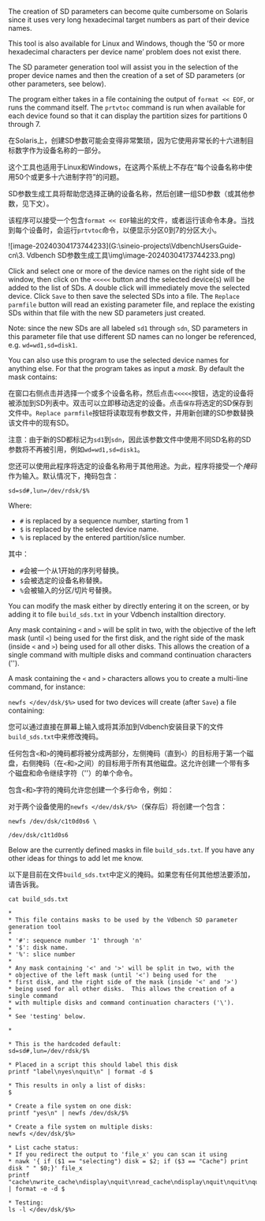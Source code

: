 The creation of SD parameters can become quite cumbersome on Solaris since it uses very long hexadecimal target numbers as part of their device names.

This tool is also available for Linux and Windows, though the ’50 or more hexadecimal characters per device name’ problem does not exist there.

The SD parameter generation tool will assist you in the selection of the proper device names and then the creation of a set of SD parameters (or other parameters, see below).

The program either takes in a file containing the output of `format << EOF`, or runs the command itself. The `prtvtoc` command is run when available for each device found so that it can display the partition sizes for partitions 0 through 7.

在Solaris上，创建SD参数可能会变得非常繁琐，因为它使用非常长的十六进制目标数字作为设备名称的一部分。

这个工具也适用于Linux和Windows，在这两个系统上不存在“每个设备名称中使用50个或更多十六进制字符”的问题。

SD参数生成工具将帮助您选择正确的设备名称，然后创建一组SD参数（或其他参数，见下文）。

该程序可以接受一个包含`format << EOF`输出的文件，或者运行该命令本身。当找到每个设备时，会运行`prtvtoc`命令，以便显示分区0到7的分区大小。

![image-20240304173744233](G:\sineio-projects\VdbenchUsersGuide-cn\3. Vdbench SD参数生成工具\img\image-20240304173744233.png)



Click and select one or more of the device names on the right side of the window, then click on the `<<<<<` button and the selected device(s) will be added to the list of SDs. A double click will immediately move the selected device. Click `Save` to then save the selected SDs into a file. The `Replace parmfile` button will read an existing parameter file, and replace the existing SDs within that file with the new SD parameters just created.

Note: since the new SDs are all labeled `sd1` through `sdn`, SD parameters in this parameter file that use different SD names can no longer be referenced, e.g. `wd=wd1,sd=disk1`.

You can also use this program to use the selected device names for anything else. For that the program takes as input a *mask*. By default the mask contains:

在窗口右侧点击并选择一个或多个设备名称，然后点击`<<<<<`按钮，选定的设备将被添加到SD列表中。双击可以立即移动选定的设备。点击`保存`将选定的SD保存到文件中。`Replace parmfile`按钮将读取现有参数文件，并用新创建的SD参数替换该文件中的现有SD。

注意：由于新的SD都标记为`sd1`到`sdn`，因此该参数文件中使用不同SD名称的SD参数将不再被引用，例如`wd=wd1,sd=disk1`。

您还可以使用此程序将选定的设备名称用于其他用途。为此，程序将接受一个*掩码*作为输入。默认情况下，掩码包含：

```shell
sd=sd#,lun=/dev/rdsk/$%
```

Where:

- `#` is replaced by a sequence number, starting from 1
- `$` is replaced by the selected device name.
- `%` is replaced by the entered partition/slice number.

 其中：

- `#`会被一个从1开始的序列号替换。
- `$`会被选定的设备名称替换。
- `%`会被输入的分区/切片号替换。



You can modify the mask either by directly entering it on the screen, or by adding it to file `build_sds.txt` in your Vdbench installtion directory.

Any mask containing `<` and `>` will be split in two, with the objective of the left mask (until `<`) being used for the first disk, and the right side of the mask (inside `<` and `>`) being used for all other disks. This allows the creation of a single command with multiple disks and command continuation characters ('\').

A mask containing the `<` and `>` characters allows you to create a multi-line command, for instance:

`newfs </dev/dsk/$%>` used for two devices will create (after `Save`) a file containing:

您可以通过直接在屏幕上输入或将其添加到Vdbench安装目录下的文件`build_sds.txt`中来修改掩码。

任何包含`<`和`>`的掩码都将被分成两部分，左侧掩码（直到`<`）的目标用于第一个磁盘，右侧掩码（在`<`和`>`之间）的目标用于所有其他磁盘。这允许创建一个带有多个磁盘和命令继续字符（'\'）的单个命令。

包含`<`和`>`字符的掩码允许您创建一个多行命令，例如：

对于两个设备使用的`newfs </dev/dsk/$%>`（保存后）将创建一个包含：

```shell
newfs /dev/dsk/c1t0d0s6 \

/dev/dsk/c1t1d0s6
```

 

Below are the currently defined masks in file `build_sds.txt`. If you have any other ideas for things to add let me know.

以下是目前在文件`build_sds.txt`中定义的掩码。如果您有任何其他想法要添加，请告诉我。

```shell
cat build_sds.txt

*
* This file contains masks to be used by the Vdbench SD parameter generation tool
*
* '#': sequence number '1' through 'n'
* '$': disk name.
* '%': slice number
*
* Any mask containing '<' and '>' will be split in two, with the
* objective of the left mask (until '<') being used for the
* first disk, and the right side of the mask (inside '<' and '>')
* being used for all other disks.  This allows the creation of a single command
* with multiple disks and command continuation characters ('\').
*
* See 'testing' below.

*

* This is the hardcoded default:
sd=sd#,lun=/dev/rdsk/$%

* Placed in a script this should label this disk
printf "label\nyes\nquit\n" | format -d $

* This results in only a list of disks:
$

* Create a file system on one disk:
printf "yes\n" | newfs /dev/dsk/$%

* Create a file system on multiple disks:
newfs </dev/dsk/$%>

* List cache status:
* If you redirect the output to 'file_x' you can scan it using
* nawk '{ if ($1 == "selecting") disk = $2; if ($3 == "Cache") print disk " " $0;}' file_x
printf "cache\nwrite_cache\ndisplay\nquit\nread_cache\ndisplay\nquit\nquit\nquit\n" | format -e -d $

* Testing:
ls -l </dev/dsk/$%>

```

